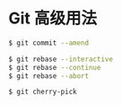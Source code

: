 # Git 高级用法

```bash
$ git commit --amend

$ git rebase --interactive
$ git rebase --continue
$ git rebase --abort

$ git cherry-pick 
```

<!-- 
amend 命令是修改最近提交的便捷方式。

interactive 命令是交互式变基工具，你可以在任何想要修改的提交后停止，然后修改信息、添加文件或做任何想做的事情。

git rebase -i HEAD~3

continue: 当你修改好了提交信息时，执行 continue 进入下一个修改提交或者退出编辑器。

abort: 放弃 interactive 修改。

注意：已经被推送到远程仓库的提交，不要去修改它的任何信息，提交一个新的修复 commit 上去。

cherry-pick 是从一个分支中选取提交并将其应用到另一个分支的命令。
-->